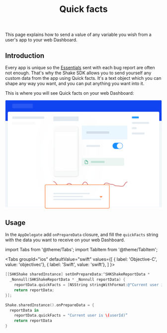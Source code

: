 ﻿---
id: quick-facts
title: Quick facts
---
This page explains how to send a value of any variable you wish from a user's app to your web Dashboard.

## Introduction
Every app is unique so the [Essentials](ios/essentials.md) sent with each bug report are often not enough. 
That's why the Shake SDK allows you to send yourself any custom data from the app using Quick facts.
It's a text object which you can shape any way you want, and you can put anything you want into it.

This is where you will see Quick facts on your web Dashboard:

![Quick facts screen](../assets/quick_facts_screen.png)

## Usage
In the `AppDelegate` add `onPrepareData` closure, and fill the `quickFacts` string with 
the data you want to receive on your web Dashboard.

import Tabs from '@theme/Tabs';
import TabItem from '@theme/TabItem';

<Tabs
  groupId="ios"
  defaultValue="swift"
  values={[
    { label: 'Objective-C', value: 'objectivec'},
    { label: 'Swift', value: 'swift'},
  ]
}>

<TabItem value="objectivec">

```objectivec title="AppDelegate.m"
[[SHKShake sharedInstance] setOnPrepareData:^SHKShakeReportData *
  _Nonnull(SHKShakeReportData * _Nonnull reportData) {
    reportData.quickFacts = [NSString stringWithFormat:@"Current user is %@", userId];
    return reportData;
}];
```

</TabItem>

<TabItem value="swift">

```swift title="AppDelegate.swift"
Shake.sharedInstance().onPrepareData = {
  reportData in
    reportData.quickFacts = "Current user is \(userId)”
    return reportData
}
```

</TabItem>
</Tabs>
